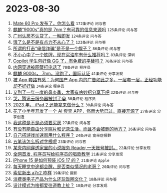 # 2023-08-30

1. [Mate 60 Pro 发布了，你怎么看](https://www.v2ex.com/t/969369) `172条评论` `问与答`
1. [麒麟“9000s”真的是 7nm？有可靠的信息来源吗](https://www.v2ex.com/t/969373) `125条评论` `问与答`
1. [广州认房不认贷了，一触即发](https://www.v2ex.com/t/969407) `124条评论` `问与答`
1. [饿了么是不是有点力不从心了？](https://www.v2ex.com/t/969367) `123条评论` `问与答`
1. [所谓的打击“电信诈骗”是不是一个幌子？](https://www.v2ex.com/t/969439) `86条评论` `问与答`
1. [不小心中了一个铁牌，现在买油车有什么推荐吗？](https://www.v2ex.com/t/969406) `83条评论` `深圳`
1. [Copilot 学生包好像 GG 了，有免费的平替吗？](https://www.v2ex.com/t/969415) `76条评论` `问与答`
1. [内网穿透被网警打电话了](https://www.v2ex.com/t/969512) `70条评论` `程序员`
1. [麒麟 9000s， 7nm，没跑了，国际认证](https://www.v2ex.com/t/969508) `41条评论` `分享发现`
1. [被 App 套路有感：为何国产 App 内的广告如此之多，一层套一层，正经功能却不好好做](https://www.v2ex.com/t/969546) `34条评论` `程序员`
1. [又到了一年一度的鼻炎季，大家有啥妙招分享下吧](https://www.v2ex.com/t/969461) `32条评论` `问与答`
1. [哭，腾讯云服务器被封了😭](https://www.v2ex.com/t/969585) `30条评论` `程序员`
1. [2023 年， iPad 2 还能拿来做什么？](https://www.v2ex.com/t/969355) `30条评论` `问与答`
1. [花了小半年开发了一个 AI 套壳 APP，然而大势已过，直接开源了](https://www.v2ex.com/t/969458) `27条评论` `分享创造`
1. [我这种是不是必须要买房](https://www.v2ex.com/t/969376) `27条评论` `问与答`
1. [有没有能自由分享照片和记录生活，而且不会被删的地方？](https://www.v2ex.com/t/969531) `26条评论` `问与答`
1. [自己搭游戏加速器用什么程序？](https://www.v2ex.com/t/969563) `24条评论` `宽带症候群`
1. [五笔该怎么拆对字根呢](https://www.v2ex.com/t/969428) `23条评论` `问与答`
1. [某壳内网穿透家里的小说服务 Reader,一天账号被封。](https://www.v2ex.com/t/969446) `22条评论` `分享发现`
1. [全网首发, 程序员写给程序员的唱歌教学](https://www.v2ex.com/t/969554) `21条评论` `分享发现`
1. [iPhone 15 是如何预装 iOS 17 的？](https://www.v2ex.com/t/969525) `21条评论` `Apple`
1. [每天睡觉中途都会醒，是否类似情况的老哥？](https://www.v2ex.com/t/969426) `20条评论` `问与答`
1. [索尼新出 a7c2 咋样](https://www.v2ex.com/t/969366) `19条评论` `摄影`
1. [消费类电子产品为什么还玩饭圈文化？](https://www.v2ex.com/t/969583) `18条评论` `问与答`
1. [设计模式为啥都爱往道教上扯？](https://www.v2ex.com/t/969464) `18条评论` `分享发现`
